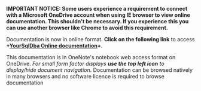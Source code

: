 
**IMPORTANT NOTICE: Some users experience a requirement to connect with a Microsoft OneDrive account when using IE browser to view online documentation. This shouldn't be necessary.  If you experience this you can use another browser like Chrome to avoid this requirement.**

Documentation is now in online format.  **Click on the following link** to access **+[YourSqlDba Online documentation](https://onedrive.live.com/redir?resid=12C385255443C4ED!7080&authkey=!AHNqPfcuRy83NzA&ithint=onenote%2c)+**.

This documentation is in OneNote's notebook web access format on OneDrive.  _For small form factor displays **use the top left icon** to display/hide document navigation_. Documentation can be browsed natively in many browsers and no software licence is required to browse documentation 


